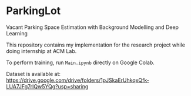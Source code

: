 # ParkingLot
Vacant Parking Space Estimation with Background Modelling and Deep Learning

This repository contains my implementation for the research project while doing internship at ACM Lab.

To perform training, run `Main.ipynb` directly on Google Colab.

Dataset is available at: https://drive.google.com/drive/folders/1pJSkaErUhkqxQfk-LUA7JFg7rIQw5YQg?usp=sharing
